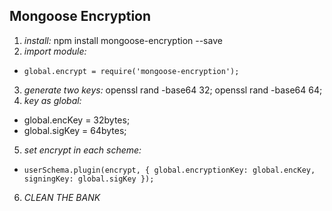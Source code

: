 ## Mongoose Encryption

1. *install:* npm install mongoose-encryption --save
2. *import module:* 
 - `global.encrypt = require('mongoose-encryption');`
3. *generate two keys:* openssl rand -base64 32; openssl rand -base64 64;
4. *key as global:* 
 - global.encKey = 32bytes;
 - global.sigKey = 64bytes;
5. *set encrypt in each scheme:* 
 - `userSchema.plugin(encrypt, { global.encryptionKey: global.encKey, signingKey: global.sigKey });`
6. *CLEAN THE BANK*
